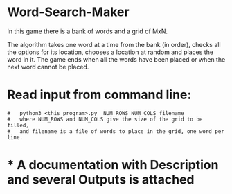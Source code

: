 # Word-Search-Maker

In this game there is a bank of words and a grid of MxN. 

The algorithm takes one word at a time from the bank (in order), checks all the options for its location, chooses a location at random and places the word in it. The game ends when all the words have been placed or when the next word cannot be placed.

# Read input from command line:
    #   python3 <this program>.py  NUM_ROWS NUM_COLS filename
    #   where NUM_ROWS and NUM_COLS give the size of the grid to be filled,
    #   and filename is a file of words to place in the grid, one word per line.

# * A documentation with Description and several Outputs is attached
